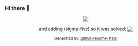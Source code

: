 ### Hi there 👋

<!--
**KhaledHN/KhaledHN** is a ✨ _special_ ✨ repository because its `README.md` (this file) appears on your GitHub profile.

Here are some ideas to get you started:

- 🔭 I’m currently working on ...
- 🌱 I’m currently learning ...
- 👯 I’m looking to collaborate on ...
- 🤔 I’m looking for help with ...
- 💬 Ask me about ...
- 📫 How to reach me: ...
- 😄 Pronouns: ...
- ⚡ Fun fact: ...
-->


<center>
 <a href=""> <img align="center" src="https://github-readme-stats.vercel.app/api/top-langs/?username=KhaledHN&theme=react&line_height=40&hide=css"/> </a>

and adding (sigma-five) so it was solved:
    <a href=""> <img align="center" src="https://github-readme-stats-sigma-five.vercel.app/api/top-langs/?username=KhaledHN&theme=react&line_height=40&hide=css"/> </a>

  <small>Generated by: <a href="https://github.com/anuraghazra/github-readme-stats" traget="blank">github-readme-stats</a></small>
